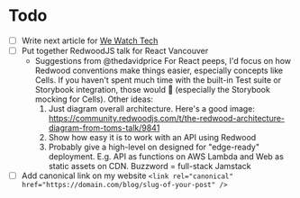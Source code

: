 # Todo

- [ ] Write next article for [We Watch Tech](https://wewatch.tech)
- [ ] Put together RedwoodJS talk for React Vancouver
  - Suggestions from @thedavidprice
    For React peeps, I'd focus on how Redwood conventions make things easier, especially concepts like Cells. If you haven't spent much time with the built-in Test suite or Storybook integration, those would :exploding_head: (especially the Storybook mocking for Cells). Other ideas:
    1. Just diagram overall architecture. Here's a good image: https://community.redwoodjs.com/t/the-redwood-architecture-diagram-from-toms-talk/9841
    2. Show how easy it is to work with an API using Redwood
    3. Probably give a high-level on designed for "edge-ready" deployment. E.g. API as functions on AWS Lambda and Web as static assets on CDN. Buzzword = full-stack Jamstack
- [ ] Add canonical link on my website `<link rel="canonical" href="https://domain.com/blog/slug-of-your-post" />`

